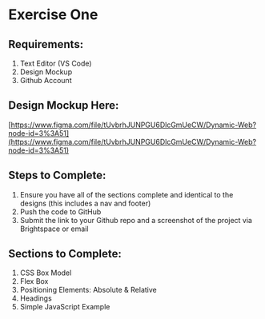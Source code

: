 # Exercise One

## Requirements:

1. Text Editor (VS Code)
2. Design Mockup
3. Github Account

## Design Mockup Here:

[https://www.figma.com/file/tUvbrhJUNPGU6DlcGmUeCW/Dynamic-Web?node-id=3%3A51](https://www.figma.com/file/tUvbrhJUNPGU6DlcGmUeCW/Dynamic-Web?node-id=3%3A51)

## Steps to Complete:

1. Ensure you have all of the sections complete and identical to the designs (this includes a nav and footer)
2. Push the code to GitHub
3. Submit the link to your Github repo and a screenshot of the project via Brightspace or email

## Sections to Complete:

1. CSS Box Model
2. Flex Box
3. Positioning Elements: Absolute & Relative
4. Headings
5. Simple JavaScript Example

